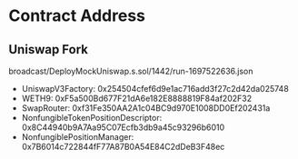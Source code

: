 # Contract Address

## Uniswap Fork
broadcast/DeployMockUniswap.s.sol/1442/run-1697522636.json

- UniswapV3Factory: 0x254504cfef6d9e1ac716add3f27c2d42da025748
- WETH9: 0xF5a500Bd677F21dA6e182E8888819F84af202F32
- SwapRouter: 0xf31Fe350AA2A1c04BC9d970E1008DD0Ef202431a
- NonfungibleTokenPositionDescriptor: 0x8C44940b9A7Aa95C07Ecfb3db9a45c93296b6010
- NonfungiblePositionManager: 0x7B6014c722844fF77A87B0A54E84C2dDeB3F48ec